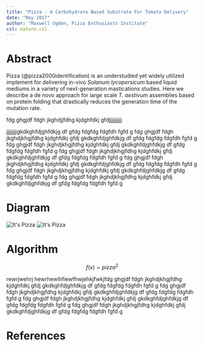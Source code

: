```yaml
---
title: "Pizza - A Carbohydrate Based Substrate For Tomato Delivery"
date: "May 2017"
author: "Maxwell Ogden, Pizza Enthusiasts Institute"
csl: nature.csl
---
```

<!--
To output pdf and open it, run this command
pandoc --filter pandoc-citeproc --bibliography=paper.bib --variable classoption=twocolumn --variable papersize=a4paper -s paper.md -o paper.pdf && xdg-open paper.pdf

To output LaTeX
pandoc --filter pandoc-citeproc --bibliography=paper.bib --variable classoption=twocolumn --variable papersize=a4paper -s paper.md -t latex -o paper.txt
-->
# Abstract

Pizza (@pizza2000identification) is an understudied yet widely utilized implement for delivering in-vivo *Solanum lycopersicum* based liquid mediums in a variety of next-generation mastications studies. Here we describe a de novo approach for large scale *T. aestivum* assemblies based on protein folding that drastically reduces the generation time of the mutation rate.

fdg ghgjdf fdgh jkghdjjfdhg kjdghfdkj gfdjjjjjjjjjj

jjjjjjjjgkdkghfdjghfdkjg df gfdg fdgfdg fdgfdh fgfd g
fdg ghgjdf fdgh jkghdjkhgjfdhg kjdghfdkj gfdj gkdkghfdjghfdkjg df gfdg fdgfdg fdgfdh fgfd g
fdg ghgjdf fdgh jkghdjkhgjfdhg kjdghfdkj gfdj gkdkghfdjghfdkjg df gfdg fdgfdg fdgfdh fgfd g
fdg ghgjdf fdgh jkghdjkhgjfdhg kjdghfdkj gfdj gkdkghfdjghfdkjg df gfdg fdgfdg fdgfdh fgfd g
fdg ghgjdf fdgh jkghdjkhgjfdhg kjdghfdkj gfdj gkdkghfdjghfdkjg df gfdg fdgfdg fdgfdh fgfd g
fdg ghgjdf fdgh jkghdjkhgjfdhg kjdghfdkj gfdj gkdkghfdjghfdkjg df gfdg fdgfdg fdgfdh fgfd g
fdg ghgjdf fdgh jkghdjkhgjfdhg kjdghfdkj gfdj gkdkghfdjghfdkjg df gfdg fdgfdg fdgfdh fgfd g

# Diagram

![It's Pizza](https://gist.github.com/maxogden/97190db73ac19fc6c1d9beee1a6e4fc8/raw/adaaa9b5c19460d3be42021ef0c1b8e11a8d38fe/pizza.png)
![It's Pizza](https://gist.github.com/maxogden/97190db73ac19fc6c1d9beee1a6e4fc8/raw/adaaa9b5c19460d3be42021ef0c1b8e11a8d38fe/pizza.png)

# Algorithm

$$f(x)=pizza^2$$

rewrjwehrj hewrhewihfiewfhwjehkjfwkjfdg ghgjdf fdgh jkghdjkhgjfdhg kjdghfdkj gfdj gkdkghfdjghfdkjg df gfdg fdgfdg fdgfdh fgfd g
fdg ghgjdf fdgh jkghdjkhgjfdhg kjdghfdkj gfdj gkdkghfdjghfdkjg df gfdg fdgfdg fdgfdh fgfd g
fdg ghgjdf fdgh jkghdjkhgjfdhg kjdghfdkj gfdj gkdkghfdjghfdkjg df gfdg fdgfdg fdgfdh fgfd g
fdg ghgjdf fdgh jkghdjkhgjfdhg kjdghfdkj gfdj gkdkghfdjghfdkjg df gfdg fdgfdg fdgfdh fgfd g


# References